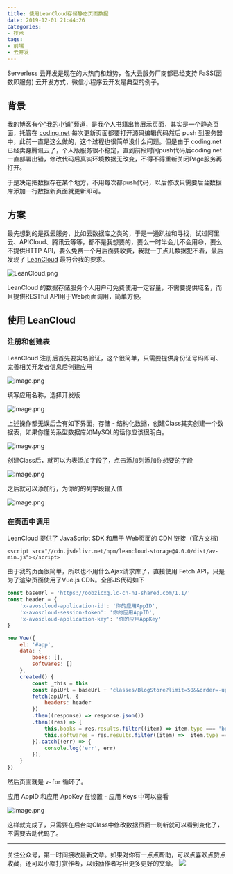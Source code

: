 ```yaml
---
title: 使用LeanCloud存储静态页面数据
date: 2019-12-01 21:44:26
categories:
- 技术
tags:
- 前端
- 云开发
---
```


Serverless 云开发是现在的大热门和趋势，各大云服务厂商都已经支持 FaSS(函数即服务) 云开发方式，微信小程序云开发是典型的例子。
<!-- more -->

## 背景
我的[博客](https://www.dunizb.com/)有个[“我的小铺”](https://store.dunizb.com/)频道，是我个人书籍出售展示页面，其实是一个静态页面，托管在 [coding.net](https://coding.net/) 每次更新页面都要打开源码编辑代码然后 push 到服务器中，此前一直是这么做的，这个过程也很简单没什么问题。但是由于 coding.net 已经卖身腾讯云了，个人版服务很不稳定，直到前段时间push代码后coding.net一直部署出错，修改代码后真实环境数据无改变，不得不得重新关闭Page服务再打开。

于是决定把数据存在某个地方，不用每次都push代码，以后修改只需要后台数据库添加一行数据新页面就更新即可。

## 方案
最先想到的是找云服务，比如云数据库之类的，于是一通趴拉和寻找，试过阿里云、APICloud、腾讯云等等，都不是我想要的，要么一时半会儿不会用😅，要么不提供HTTP API，要么免费一个月后面要收费，我就一丁点儿数据犯不着，最后发现了 [LeanCloud](https://www.leancloud.cn/) 最符合我的要求。

![LeanCloud.png](https://i.loli.net/2019/12/01/ljV4IgqL6GfKpOy.png)

LeanCloud 的数据存储服务个人用户可免费使用一定容量，不需要提供域名，而且提供RESTful API用于Web页面调用，简单方便。

## 使用 LeanCloud
### 注册和创建表
LeanCloud 注册后首先要实名验证，这个很简单，只需要提供身份证号码即可、完善相关开发者信息后创建应用

![image.png](https://i.loli.net/2019/12/01/tvdr6cBLVlX9FRe.png)

填写应用名称，选择开发版

![image.png](https://i.loli.net/2019/12/01/aQ63EKRxBGYWOgU.png)

上述操作都无误后会有如下界面，存储 - 结构化数据，创建Class其实创建一个数据表，如果你懂关系型数据库如MySQL的话你应该很明白。

![image.png](https://i.loli.net/2019/12/01/EnOgkF1Cueq8xQN.png)

创建Class后，就可以为表添加字段了，点击添加列添加你想要的字段

![image.png](https://i.loli.net/2019/12/01/j9BZVziIR48PJm2.png)

之后就可以添加行，为你的的列字段输入值

![image.png](https://i.loli.net/2019/12/01/PJCUgH9dwc3aRMm.png)

### 在页面中调用
LeanCloud 提供了 JavaScript SDK 和用于 Web页面的 CDN 链接（[官方文档](https://leancloud.cn/docs/start.html))
```
<script src="//cdn.jsdelivr.net/npm/leancloud-storage@4.0.0/dist/av-min.js"></script>
```

由于我的页面很简单，所以也不用什么Ajax请求库了，直接使用 Fetch API，只是为了渲染页面使用了Vue.js CDN。全部JS代码如下
```javascript
const baseUrl = 'https://oobzicxg.lc-cn-n1-shared.com/1.1/'
const header = {
    'x-avoscloud-application-id': '你的应用AppID',
    'x-avoscloud-session-token': '你的应用AppID',
    'x-avoscloud-application-key': '你的应用AppKey'
}

new Vue({
    el: '#app',
    data: {
        books: [],
        softwares: []
    },
    created() {
        const _this = this
        const apiUrl = baseUrl + 'classes/BlogStore?limit=50&&order=-updatedAt&&'
        fetch(apiUrl, {
            headers: header
        })
        .then((response) => response.json())
        .then((res) => {
            this.books = res.results.filter((item) => item.type === 'book')
            this.softwares = res.results.filter((item) =>  item.type === 'software')
        }).catch((err) => {
            console.log('err', err)
        });
    }
})
```
然后页面就是 `v-for` 循环了。

应用 AppID 和应用 AppKey 在设置 - 应用 Keys 中可以查看

![image.png](https://i.loli.net/2019/12/01/YcbxmpyfRF1l3we.png)

这样就完成了，只需要在后台向Class中修改数据页面一刷新就可以看到变化了，不需要去动代码了。

*************
关注公众号，第一时间接收最新文章。如果对你有一点点帮助，可以点喜欢点赞点收藏，还可以小额打赏作者，以鼓励作者写出更多更好的文章。
<img src="https://i.loli.net/2019/11/06/SdgA4QFiTzMeHyI.jpg" />
